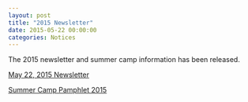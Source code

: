 ```yaml
---
layout: post
title: "2015 Newsletter"
date: 2015-05-22 00:00:00
categories: Notices
---
```


The 2015 newsletter and summer camp information has been released.

[ May 22, 2015 Newsletter ](/docs/newsletters/newsletter_150502.pdf)

[ Summer Camp Pamphlet 2015 ](/docs/2015/summer.pdf)
